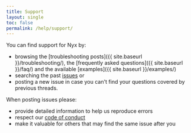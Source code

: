 ```yaml
---
title: Support
layout: single
toc: false
permalink: /help/support/
---
```


You can find support for Nyx by:

* browsing the [troubleshooting posts]({{ site.baseurl }}/troubleshooting/), the [frequently asked questions]({{ site.baseurl }}/faq/) and the available [examples]({{ site.baseurl }}/examples/)
* searching the past [issues](https://github.com/mooltiverse/nyx/issues) or
* posting a new issue in case you can't find your questions covered by previous threads.

When posting issues please:

* provide detailed information to help us reproduce errors
* respect our [code of conduct](https://github.com/mooltiverse/nyx/blob/main/CODE_OF_CONDUCT.md)
* make it valuable for others that may find the same issue after you
